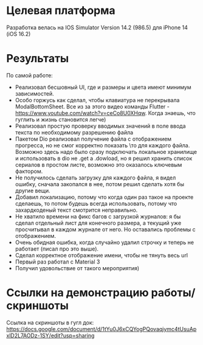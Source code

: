 # Целевая платформа

Разработка велась на IOS Simulator Version 14.2 (986.5) для iPhone 14 (iOS 16.2)

# Результаты

По самой работе:
- Реализовал бесшовный UI, где и размеры и цвета имеют минимум зависимостей.
- Особо горжусь как сделал, чтобы клавиатура не перекрывала ModalBottomSheet.
Все из за этого видео команды Flutter - https://www.youtube.com/watch?v=ceCo8U0XHqw.
Когда знаешь, что гуглить и жизнь становится легче)
- Реализовал простую проверку вводимых значений в поле ввода текста по необходимому разрешению файла
- Пакетом Dio реализовал получение файла с отображением прогресса, но не смог корректно показать \то для каждого файла.
Возможно здесь надо было сразу подключать локальное хранилище и использовать в dio не .get а .dowload,
но я решил хранить список сериалов в простом листе, возможно это оказалось ключевым фактором.
- Не получилось сделать загрузку для каждого файла, я видел ошибку, сначала закопался в нее, потом решил сделать хотя бы другие вещи.
- Добавил локализацию, потому что когда один раз такое на проекте сделаешь, то потом будешь всегда использовать, 
потому что захардкоденый текст смотрится неправильно.
- Не хватило времени на фикс багов с загрузкой журналов: я бы сделал отдельный лист для конечного размера, а текущий уже просчитывал в каждом журнале от него. Но оставались проблемы с отображением.
- Очень обидная ошибка, когда случайно удалил строчку и теперь не работает (писал про это выше).
- Сделал корректное отображение имени, чтобы не тянуть весь url
- Первый раз работал с Material 3
- Получил удовольствие от такого мероприятия)

# Ссылки на демонстрацию работы/скриншоты

Ссылка на скриншоты в гугл док:
https://docs.google.com/document/d/1tYu0J6xCQYogPQovaqjymc4tUsuApxlD2L7AODz-1SY/edit?usp=sharing